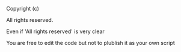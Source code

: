 Copyright (c) 

All rights reserved.

Even if 'All rights reserved' is very clear 

You are free to edit the code but not to plublish it as your own script
